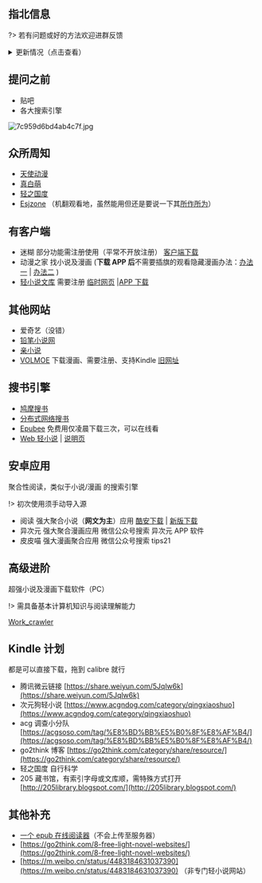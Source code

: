 ## 指北信息
?> 若有问题或好的方法欢迎进群反馈

<details><summary>更新情况（点击查看）</summary>

>>- 5.21 没电脑看控制台，反正恢复了访问，在即将1000访问之际去掉了访问数统计
>>- 4.20 大改使排版合理、小白看得懂，同时换服务使访问更快 
>>- 4.14 增加网址volmoe

</details>

## 提问之前
*    贴吧 
*   各大搜索引擎  

![7c959d6bd4ab4c7f.jpg](https://i.loli.net/2020/05/21/ymvka5IUTldLhGC.jpg)

## 众所周知
*   [天使动漫](https://www.tsdm.live)
*   [真白萌](https://masiro.moe/)   
*   [轻之国度](https://www.lightnovel.us/)
*   [Esjzone](https://www.esjzone.cc/)  （机翻观看地，虽然能用但还是要说一下其[所作所为](https://masiro.moe/forum.php?mod=viewthread&tid=27532)）

## 有客户端
*   迷糊 部分功能需注册使用（平常不开放注册） [客户端下载](https://mhdm.top/) 
*   动漫之家 找小说及漫画  (**下载 APP 后**不需要插旗的观看隐藏漫画办法：[办法一](https://dark-dmzj.hloli.net) | [办法二](https://dmzj.zhanghd.tech) )  
*   [轻小说文库](https://wenku8.net) 需要注册  [ 临时网页](https://wap.wenku8.com) |[APP 下载 ](https://github.com/MewX/light-novel-library_Wenku8_Android/releases) 

## 其他网站
* 爱奇艺（没错） 
* [铅笔小说网](http://www.x23qb.com/) 
* [亲小说](http://m.qinxiaoshuo.com/) 
* [VOLMOE](https://volmoe.com) 下载漫画、需要注册、支持Kindle [旧网址](https://vol.moe)

## 搜书引擎
*   [鸠摩搜书](https://www.jiumodiary.com/)  
*   [分布式网络搜书](https://i-book.in) 
*   [Epubee](http://cn.epubee.com/books/)  免费用仅凌晨下载三次，可以在线看
*   [Web 轻小说](https://opds.now.sh/novel) | [说明页](https://gitlab.com/novel-group/txt-source)

## 安卓应用

聚合性阅读，类似于小说/漫画 的搜索引擎  

!> 初次使用须手动导入源 

*   阅读 强大聚合小说（**网文为主**）应用  [酷安下载](https://www.coolapk.com/apk/com.gedoor.monkeybook) | [新版下载](https://www.coolapk.com/apk/256030)
*   异次元 强大聚合漫画应用 微信公众号搜索 异次元 APP 软件
*   皮皮喵 强大漫画聚合应用 微信公众号搜索 tips21 

## 高级进阶

超强小说及漫画下载软件（PC）
  
!> 需具备基本计算机知识与阅读理解能力

[Work_crawler](https://github.com/kanasimi/work_crawler)

## Kindle 计划
都是可以直接下载，拖到 calibre 就行 

* 腾讯微云链接 [https://share.weiyun.com/5Jqlw6k](https://share.weiyun.com/5Jqlw6k)
* 次元狗轻小说 [https://www.acgndog.com/category/qingxiaoshuo](https://www.acgndog.com/category/qingxiaoshuo)
* acg 调查小分队 [https://acgsoso.com/tag/%E8%BD%BB%E5%B0%8F%E8%AF%B4/](https://acgsoso.com/tag/%E8%BD%BB%E5%B0%8F%E8%AF%B4/)
* go2think 博客 [https://go2think.com/category/share/resource/](https://go2think.com/category/share/resource/)
* 轻之国度 自行科学
* 205 藏书馆，有索引字母或文库顺，需特殊方式打开 [http://205library.blogspot.com/](http://205library.blogspot.com/) 

## 其他补充

- [一个 epub 在线阅读器](https://epub.yunser.com)（不会上传至服务器）
- [https://go2think.com/8-free-light-novel-websites/](https://go2think.com/8-free-light-novel-websites/) 
- [https://m.weibo.cn/status/4483184631037390](https://m.weibo.cn/status/4483184631037390) （非专门轻小说网站）

<script data-goatcounter="https://0inn.goatcounter.com/count" async src="//gc.zgo.at/count.js"></script>
